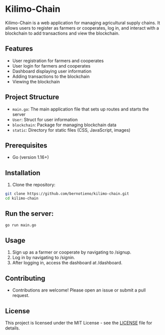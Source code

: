 # Kilimo-Chain

Kilimo-Chain is a web application for managing agricultural supply chains. It allows users to register as farmers or cooperates, log in, and interact with a blockchain to add transactions and view the blockchain.

## Features

- User registration for farmers and cooperates
- User login for farmers and cooperates
- Dashboard displaying user information
- Adding transactions to the blockchain
- Viewing the blockchain

## Project Structure

- `main.go`: The main application file that sets up routes and starts the server
- `User`: Struct for user information
- `blockchain`: Package for managing blockchain data
- `static`: Directory for static files (CSS, JavaScript, images)

## Prerequisites

- Go (version 1.16+)

## Installation

1. Clone the repository:

```bash
git clone https://github.com/bernotieno/kilimo-chain.git
cd kilimo-chain
```

## Run the server:

```bash
go run main.go
```

## Usage

1. Sign up as a farmer or cooperate by navigating to /signup.
2. Log in by navigating to /signin.
3. After logging in, access the dashboard at /dashboard.

## Contributing
- Contributions are welcome! Please open an issue or submit a pull request.


## License
This project is licensed under the MIT License - see the [LICENSE](./LICENSE) file for details.
